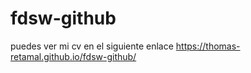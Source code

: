 # fdsw-github
puedes ver mi cv en el siguiente enlace https://thomas-retamal.github.io/fdsw-github/
